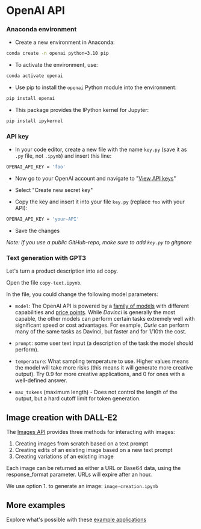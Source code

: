 # OpenAI API  


### Anaconda environment


- Create a new environment in Anaconda:

```bash
conda create -n openai python=3.10 pip  
```

- To activate the environment, use:

```bash
conda activate openai
```

- Use pip to install the `openai` Python module into the environment:


```bash
pip install openai
```

- This package provides the IPython kernel for Jupyter:


```bash
pip install ipykernel
```


### API key


- In your code editor, create a new file with the name `key.py` (save it as `.py` file, not `.ipynb`) and insert this line:


```bash
OPENAI_API_KEY = 'foo'
```

- Now go to your OpenAI account and navigate to "[View API keys](https://beta.openai.com/account/api-keys)"

- Select "Create new secret key"

- Copy the key and insert it into your file `key.py` (replace `foo` with your API):

```bash
OPENAI_API_KEY = 'your-API'
```

- Save the changes


*Note: If you use a public GitHub-repo, make sure to add `key.py` to gitgnore*


### Text generation with GPT3

Let's turn a product description into ad copy.

Open the file `copy-text.ipynb`.


In the file, you could change the following model parameters:

- `model`: The OpenAI API is powered by a [family of models](https://beta.openai.com/docs/models/gpt-3) with different capabilities and [price points](https://openai.com/api/pricing/). While *Davinci* is generally the most capable, the other models can perform certain tasks extremely well with significant speed or cost advantages. For example, *Curie* can perform many of the same tasks as Davinci, but faster and for 1/10th the cost.

- `prompt`: some user text input (a description of the task the model should perform).

- `temperature`: What sampling temperature to use. Higher values means the model will take more risks (this means it will generate more creative output). Try 0.9 for more creative applications, and 0 for ones with a well-defined answer.

- `max_tokens` (maximum length) - Does not control the length of the output, but a hard cutoff limit for token generation. 


## Image creation with DALL-E2

The [Images API](https://beta.openai.com/docs/guides/images/image-generation-beta) provides three methods for interacting with images:

1. Creating images from scratch based on a text prompt
2. Creating edits of an existing image based on a new text prompt
3. Creating variations of an existing image

Each image can be returned as either a URL or Base64 data, using the response_format parameter. URLs will expire after an hour.

We use option 1. to generate an image: `image-creation.ipynb`


## More examples

Explore what's possible with these [example applications](https://beta.openai.com/examples/)